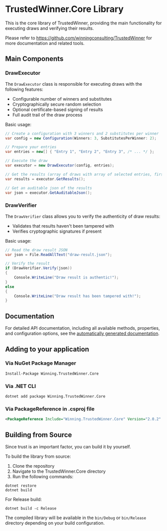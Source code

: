 # TrustedWinner.Core Library

This is the core library of TrustedWinner, providing the main functionality for executing draws and verifying their results.

Please refer to https://github.com/winningconsulting/TrustedWinner for more documentation and related tools.

## Main Components

### DrawExecutor

The `DrawExecutor` class is responsible for executing draws with the following features:

- Configurable number of winners and substitutes
- Cryptographically secure random selection
- Optional certificate-based signing of results
- Full audit trail of the draw process

Basic usage:

```csharp
// Create a configuration with 3 winners and 2 substitutes per winner
var config = new Configuration(Winners: 3, SubstitutesPerWinner: 2);

// Prepare your entries
var entries = new[] { "Entry 1", "Entry 2", "Entry 3", /* ... */ };

// Execute the draw
var executor = new DrawExecutor(config, entries);

// Get the results (array of draws with array of selected entries, first being the winner)
var results = executor.GetResults();

// Get an auditable json of the results
var json = executor.GetAuditableJson();
```

### DrawVerifier

The `DrawVerifier` class allows you to verify the authenticity of draw results:

- Validates that results haven't been tampered with
- Verifies cryptographic signatures if present

Basic usage:

```csharp
// Read the draw result JSON
var json = File.ReadAllText("draw-result.json");

// Verify the result
if (DrawVerifier.Verify(json))
{
    Console.WriteLine("Draw result is authentic!");
}
else
{
    Console.WriteLine("Draw result has been tampered with!");
}
```

## Documentation

For detailed API documentation, including all available methods, properties, and configuration options, see the [automatically generated documentation](docs/index.md).

## Adding to your application

### Via NuGet Package Manager
```shell
Install-Package Winning.TrustedWinner.Core
```

### Via .NET CLI
```shell
dotnet add package Winning.TrustedWinner.Core
```

### Via PackageReference in .csproj file
```xml
<PackageReference Include="Winning.TrustedWinner.Core" Version="2.0.2" />
```

## Building from Source

Since trust is an important factor, you can build it by yourself.

To build the library from source:

1. Clone the repository
2. Navigate to the TrustedWinner.Core directory
3. Run the following commands:
```shell
dotnet restore
dotnet build
```

For Release build:
```shell
dotnet build -c Release
```

The compiled library will be available in the `bin/Debug` or `bin/Release` directory depending on your build configuration.

